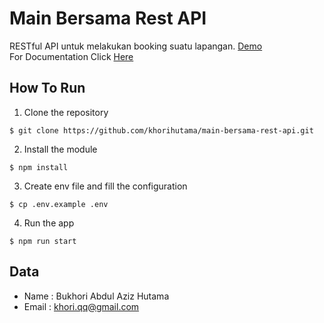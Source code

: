 # Main Bersama Rest API

RESTful API untuk melakukan booking suatu lapangan. [Demo](https://main-bersama-rest-api.herokuapp.com/)\
For Documentation Click [Here](https://main-bersama-rest-api.herokuapp.com/docs/index.html)

## How To Run

1. Clone the repository
```shell
$ git clone https://github.com/khorihutama/main-bersama-rest-api.git
```
2. Install the module
```shell
$ npm install
```
3. Create env file and fill the configuration
```shell
$ cp .env.example .env
```
4. Run the app
```shell
$ npm run start
```

## Data
- Name : Bukhori Abdul Aziz Hutama
- Email : khori.qq@gmail.com
